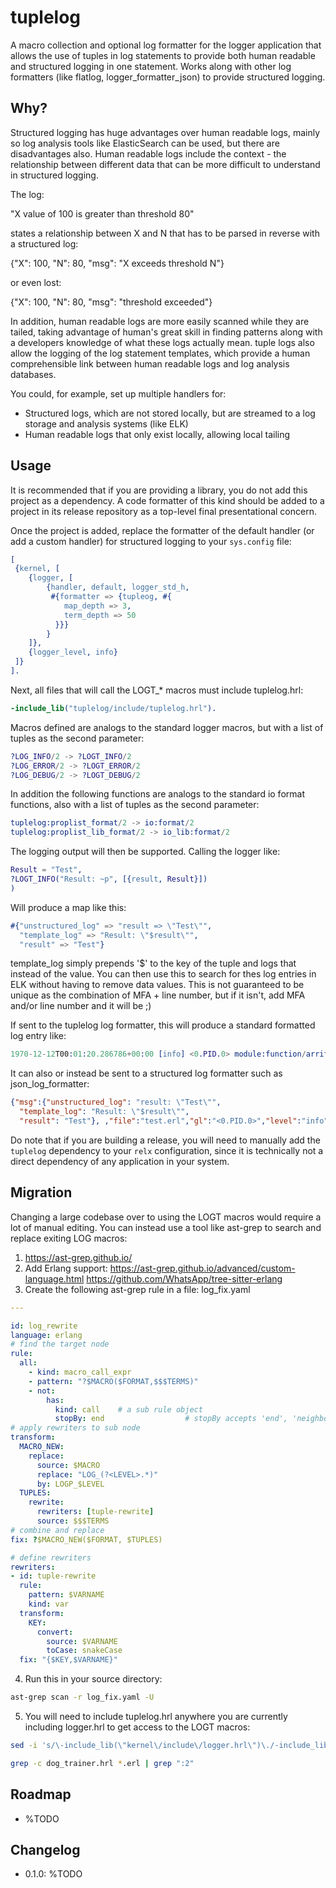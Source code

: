 tuplelog
=====

A macro collection and optional log formatter for the logger application that allows the use of tuples in log statements to provide both human readable and structured logging in one statement.  Works along with other log formatters (like flatlog, logger_formatter_json) to provide structured logging.

Why?
----

Structured logging has huge advantages over human readable logs, mainly so log analysis tools like
ElasticSearch can be used, but there are disadvantages also.
Human readable logs include the context - the relationship between different data that can be
more difficult to understand in structured logging.  

The log:

"X value of 100 is greater than threshold 80" 

states a relationship between X and N that has to be parsed in reverse with a structured log:

{"X": 100, "N": 80, "msg": "X exceeds threshold N"} 

or even lost:

{"X": 100, "N": 80, "msg": "threshold exceeded"}

In addition, human readable logs are more easily scanned while they are
tailed, taking advantage of human's great skill in finding patterns along with a developers
knowledge of what these logs actually mean.  tuple logs also allow the logging of the log statement templates, which provide a human comprehensible link between human readable logs and log analysis databases.

You could, for example, set up multiple handlers for:

- Structured logs, which are not stored locally, but are streamed to a log storage and analysis systems (like ELK)
- Human readable logs that only exist locally, allowing local tailing


Usage
-----

It is recommended that if you are providing a library, you do not add this
project as a dependency. A code formatter of this kind should be added to a
project in its release repository as a top-level final presentational concern.

Once the project is added, replace the formatter of the default handler (or add
a custom handler) for structured logging to your `sys.config` file:

```erlang
[
 {kernel, [
    {logger, [
        {handler, default, logger_std_h,
         #{formatter => {tupleog, #{
            map_depth => 3,
            term_depth => 50
          }}}
        }
    ]},
    {logger_level, info}
 ]}
].
```

Next, all files that will call the LOGT_* macros must include tuplelog.hrl:
```erlang
-include_lib("tuplelog/include/tuplelog.hrl").
```

Macros defined are analogs to the standard logger macros, but with a list of tuples as the second parameter:
```erlang
?LOG_INFO/2 -> ?LOGT_INFO/2
?LOG_ERROR/2 -> ?LOGT_ERROR/2
?LOG_DEBUG/2 -> ?LOGT_DEBUG/2
```

In addition the following functions are analogs to the standard io format functions, also with a list
of tuples as the second parameter:
```erlang
tuplelog:proplist_format/2 -> io:format/2 
tuplelog:proplist_lib_format/2 -> io_lib:format/2 
```


The logging output will then be supported. Calling the logger like:

```erlang
Result = "Test",
?LOGT_INFO("Result: ~p", [{result, Result}])
)
```

Will produce a map like this:

```erlang
#{"unstructured_log" => "result => \"Test\"", 
  "template_log" => "Result: \"$result\"",
  "result" => "Test"}
```

template_log simply prepends '$' to the key of the tuple and logs that instead of the value.  You
can then use this to search for thes log entries in ELK without having to remove data values.  This
is not guaranteed to be unique as the combination of MFA + line number, but if it isn't, add MFA
and/or line number and it will be ;)

If sent to the tuplelog log formatter, this will produce a standard formatted log entry like:
```erlang
1970-12-12T00:01:20.286786+00:00 [info] <0.PID.0> module:function/arrity:line_number Result: Test
```

It can also or instead be sent to a structured log formatter such as json_log_formatter:
```json
{"msg":{"unstructured_log": "result: \"Test\"", 
  "template_log": "Result: \"$result\"",
  "result": "Test"}, ,"file":"test.erl","gl":"<0.PID.0>","level":"info","line":70,"mfa":"test:function/arity","pid":"<0.PID.0>","report_cb":"fun logger:format_otp_report/1","time":0734638713924754}
```

Do note that if you are building a release, you will need to manually add
the `tuplelog` dependency to your `relx` configuration, since it is
technically not a direct dependency of any application in your system.

Migration
-----

Changing a large codebase over to using the LOGT macros would require a lot of manual editing.  You
can instead use a tool like ast-grep to search and replace exiting LOG macros:
1) https://ast-grep.github.io/
2) Add Erlang support:
https://ast-grep.github.io/advanced/custom-language.html
https://github.com/WhatsApp/tree-sitter-erlang
3) Create the following ast-grep rule in a file:
log_fix.yaml
```yaml
---

id: log_rewrite
language: erlang
# find the target node
rule:
  all:
    - kind: macro_call_expr
    - pattern: "?$MACRO($FORMAT,$$$TERMS)"
    - not:
        has:
          kind: call    # a sub rule object
          stopBy: end                  # stopBy accepts 'end', 'neighbor' or another rule object.
# apply rewriters to sub node
transform:
  MACRO_NEW:
    replace:
      source: $MACRO
      replace: "LOG_(?<LEVEL>.*)" 
      by: LOGP_$LEVEL
  TUPLES:
    rewrite:
      rewriters: [tuple-rewrite]
      source: $$$TERMS
# combine and replace
fix: ?$MACRO_NEW($FORMAT, $TUPLES)

# define rewriters
rewriters:
- id: tuple-rewrite
  rule:
    pattern: $VARNAME
    kind: var
  transform:
    KEY:
      convert:
        source: $VARNAME
        toCase: snakeCase
  fix: "{$KEY,$VARNAME}"

```

4) Run this in your source directory: 

```bash
ast-grep scan -r log_fix.yaml -U
```

5) You will need to include tuplelog.hrl anywhere you are currently including logger.hrl to get
access to the LOGT macros:

```bash
sed -i 's/\-include_lib(\"kernel\/include\/logger.hrl\")\./-include_lib\(\"kernel\/include\/logger.hrl\"\)\.\n-include_lib\(\"tuplelog/include/tuplelog.hrl\"\)\./g' *.erl

grep -c dog_trainer.hrl *.erl | grep ":2"
```

Roadmap
-------

- %TODO

Changelog
---------

- 0.1.0: %TODO

